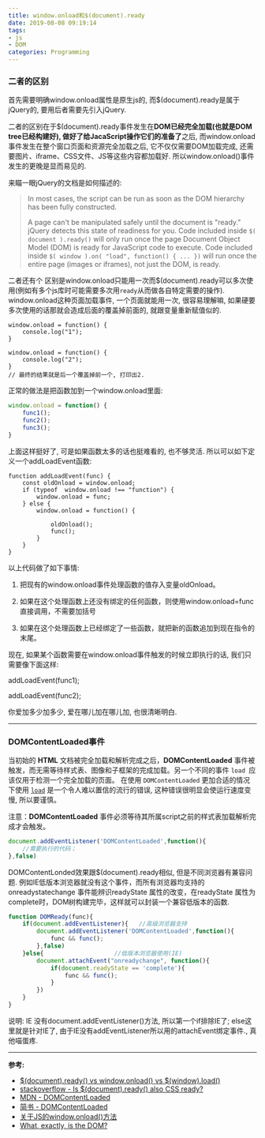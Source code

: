 ```yaml
---
title: window.onload和$(document).ready
date: 2019-08-08 09:19:14
tags:
- js
- DOM
categories: Programming
---
```


###	二者的区别

首先需要明确window.onload属性是原生js的, 而$(document).ready是属于jQuery的, 要用后者需要先引入jQuery.

二者的区别在于$(document).ready事件发生在**DOM已经完全加载(也就是DOM tree已经构建好), 做好了给JacaScript操作它们的准备了**之后, 而window.onload事件发生在整个窗口页面和资源完全加载之后, 它不仅仅需要DOM加载完成, 还需要图片、iframe、CSS文件、JS等这些内容都加载好.  所以window.onload()事件发生的更晚是显而易见的.

来瞄一眼jQuery的文档是如何描述的:

> In most cases, the script can be run as soon as the DOM hierarchy has been fully constructed.
>
> A page can't be manipulated safely until the document is "ready." jQuery detects this state of readiness for you. Code included inside `$( document ).ready()` will only run once the page Document Object Model (DOM) is ready for JavaScript code to execute. Code included inside `$( window ).on( "load", function() { ... })` will run once the entire page (images or iframes), not just the DOM, is ready.

二者还有个 区别是window.onload只能用一次而$(document).ready可以多次使用(例如有多个js库时可能需要多次用`ready`从而做各自特定需要的操作). window.onload这种页面加载事件, 一个页面就能用一次, 很容易理解嘛, 如果硬要多次使用的话那就会造成后面的覆盖掉前面的, 就跟变量重新赋值似的.

``` 
window.onload = function() {
    console.log("1");
}

window.onload = function() {
	console.log("2");
}
// 最终的结果就是后一个覆盖掉前一个, 打印出2.
```

正常的做法是把函数加到一个window.onload里面:

```javascript
window.onload = function() {
    func1();
    func2();
    func3();
}
```

上面这样挺好了, 可是如果函数太多的话也挺难看的, 也不够灵活. 所以可以如下定义一个addLoadEvent函数:

```
function addLoadEvent(func) {
    const oldOnload = window.onload;
    if (typeof	window.onload !== "function") {
        window.onload = func;
    } else {
        window.onload = function() {
        
            oldOnload();
            func();
        }
    }
}
```

以上代码做了如下事情:

1. 把现有的window.onload事件处理函数的值存入变量oldOnload。
2. 如果在这个处理函数上还没有绑定的任何函数，则使用window.οnlοad=func直接调用，不需要加括号

3. 如果在这个处理函数上已经绑定了一些函数，就把新的函数追加到现在指令的末尾。

现在, 如果某个函数需要在window.onload事件触发的时候立即执行的话, 我们只需要像下面这样:

addLoadEvent(func1);

addLoadEvent(func2);

你爱加多少加多少, 爱在哪儿加在哪儿加, 也很清晰明白.

--------

###	 DOMContentLoaded事件



当初始的 **HTML** 文档被完全加载和解析完成之后，**DOMContentLoaded** 事件被触发，而无需等待样式表、图像和子框架的完成加载。另一个不同的事件 `load `应该仅用于检测一个完全加载的页面。 在使用 `DOMContentLoaded` 更加合适的情况下使用 [`load`](https://developer.mozilla.org/en-US/docs/Mozilla_event_reference/load) 是一个令人难以置信的流行的错误, 这种错误很明显会使运行速度变慢, 所以要谨慎。

注意：**DOMContentLoaded** 事件必须等待其所属script之前的样式表加载解析完成才会触发。

```javascript
document.addEventListener('DOMContentLoaded',function(){
    //需要执行的代码；
},false)
```

DOMContentLonded效果跟$(document).ready相似, 但是不同浏览器有兼容问题. 例如IE低版本浏览器就没有这个事件，而所有浏览器均支持的onreadystatechange 事件能辨识readyState 属性的改变，在readyState 属性为complete时，DOM树构建完毕，这样就可以封装一个兼容低版本的函数.

```javascript
function DOMReady(func){
    if(document.addEventListener){   //高级浏览器支持      		  
        document.addEventListener('DOMContentLoaded',function(){
            func && func();
        },false)
    }else{                    //低版本浏览器使用(IE)
        document.attachEvent("onreadychange", function(){
            if(document.readyState == 'complete'){
                func && func();
            }
        })
    }
}
```

说明: IE 没有document.addEventListener()方法, 所以第一个if排除IE了;  else这里就是针对IE了, 由于IE没有addEventListener所以用的attachEvent绑定事件., 真他喵蛋疼.

--------

**参考:**

+ [ $(document).ready() vs window.onload() vs $(window).load()](https://www.techiediaries.com/javascript/document-ready-vs-window-onload-vs-window-load/)
+ [stackoverflow \- Is $(document).ready() also CSS ready?](https://stackoverflow.com/questions/1324568/is-document-ready-also-css-ready)
+ [MDN \- DOMContentLoaded](https://developer.mozilla.org/zh-CN/docs/Web/Events/DOMContentLoaded)
+ [简书 \- DOMContentLoaded](https://www.jianshu.com/p/9997836f2351)
+ [关于JS的window.onload()方法](https://blog.csdn.net/baidu_25343343/article/details/72639093)
+ [What, exactly, is the DOM?](https://bitsofco.de/what-exactly-is-the-dom/)